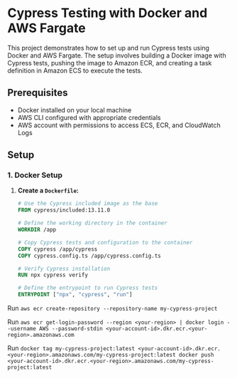 # Cypress Testing with Docker and AWS Fargate

This project demonstrates how to set up and run Cypress tests using Docker and AWS Fargate. The setup involves building a Docker image with Cypress tests, pushing the image to Amazon ECR, and creating a task definition in Amazon ECS to execute the tests.

## Prerequisites

- Docker installed on your local machine
- AWS CLI configured with appropriate credentials
- AWS account with permissions to access ECS, ECR, and CloudWatch Logs

## Setup

### 1. Docker Setup

1. **Create a `Dockerfile`:**

   ```dockerfile
   # Use the Cypress included image as the base
   FROM cypress/included:13.11.0

   # Define the working directory in the container
   WORKDIR /app

   # Copy Cypress tests and configuration to the container
   COPY cypress /app/cypress
   COPY cypress.config.ts /app/cypress.config.ts

   # Verify Cypress installation
   RUN npx cypress verify

   # Define the entrypoint to run Cypress tests
   ENTRYPOINT ["npx", "cypress", "run"]


Run `aws ecr create-repository --repository-name my-cypress-project`

Run `aws ecr get-login-password --region <your-region> | docker login --username AWS --password-stdin <your-account-id>.dkr.ecr.<your-region>.amazonaws.com`

Run `docker tag my-cypress-project:latest <your-account-id>.dkr.ecr.<your-region>.amazonaws.com/my-cypress-project:latest
docker push <your-account-id>.dkr.ecr.<your-region>.amazonaws.com/my-cypress-project:latest`